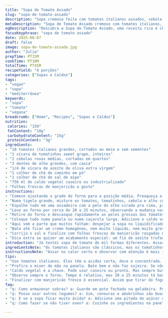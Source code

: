 ```yaml
---
title: "Sopa de Tomate Assado"
slug: "sopa-de-tomate-assado"
description: "Sopa cremosa feita com tomates italianos assados, cebola roxa e alho, com toque de manjericão fresco e caldo de legumes. Uma versão prática, sem lactose, ovos e glúten, com substituição do caldo de frango por caldo vegetal e uso de tomatinhos sweet grape para um sabor mais adocicado. Recebe uma leve pitada de cominho para dar um toque levemente terroso. Ideal para dias frescos, feita no forno com tempo ajustado para evitar queimar e garantir um assado uniforme."
metaDescription: "Sopa de Tomate Assado cremoso com tomates italianos, manjericão fresco e um toque de cominho. Prato saudável que aquece o coração."
ogDescription: "Descubra a Sopa de Tomate Assado, uma receita rica e cheia de sabor, perfeita para dias frios. Sabor concentrado e textura incrível."
focusKeyphrase: "sopa de tomate assado"
date: 2025-08-07
draft: false
image: sopa-de-tomate-assado.jpg
author: "Julia"
prepTime: PT15M
cookTime: PT30M
totalTime: PT45M
recipeYield: "4 porções"
categories: ["Sopas e Caldos"]
tags:
- "vegan"
- "sopa"
- "mediterrânea"
keywords:
- "sopa"
- "tomate"
- "vegana"
breadcrumb: ["Home", "Recipes", "Sopas e Caldos"]
nutrition: 
 calories: "150"
 fatContent: "10g"
 carbohydrateContent: "15g"
 proteinContent: "3g"
ingredients:
- "10 tomates italianos grandes, cortados ao meio e sem sementes"
- "1 xícara de tomatinhos sweet grape, inteiros"
- "2 cebolas roxas médias, cortadas em quartos"
- "3 dentes de alho grandes, com casca"
- "1/4 de xícara de azeite de oliva extra virgem"
- "1 colher de chá de cominho em pó"
- "1 colher de chá de sal de aipo"
- "750 ml de caldo vegetal caseiro ou industrializado"
- "Folhas frescas de manjericão a gosto"
instructions:
- "Comece ajustando a grade do forno para a posição média. Preaqueça a 220 graus, modo grill desligado para não queimar de vez os legumes, priorize calor constante e uniforme. O segredo está em dourar, não carbonizar."
- "Numa tigela grande, misture os tomates, tomatinhos, cebola e alho com azeite, sal de aipo e cominho. Use as mãos pra garantir que tudo fique bem coberto;"
- "Espalhe tudo em uma assadeira com a pele do alho virada pra cima, pra que não queime. Espaço tem que ter entre os pedaços. Isso evita vapor demais, que empapa ao invés de assar;"
- "Leve ao forno por cerca de 20 a 25 minutos, observando a mudança nas bordas – é quando eles ficam com aspecto enrugado e dourado, o sinal de sabor concentrado e caramelização acontecendo. Evite que a cebola queime, se necessário vire os quartos na metade do tempo.;"
- "Retire do forno e descasque rapidamente as peles grossas dos tomates e o alho, que vai estar macio e quase cremoso, ótimo pra dar corpo e textura natural;"
- "Coloque tudo numa panela ou numa caçarola larga. Adicione o caldo vegetal aquecido. Deixe ferver em fogo médio-baixo, aquele borbulhar suave, por uns 10 a 15 minutos para apurar os sabores e amolecer ainda mais os vegetais;"
- "Aqui vem a parte que muitos falham: despejar a sopa no liquidificador enquanto quente pode dar problema com vapor. Prefiro usar mixer de mão direto na panela pra evitar bagunça e também controlar a textura final;"
- "Bata até ficar um creme homogêneo, nem muito líquido, nem muito grosso — textura de sopa rústica, leve grumos são ok; ajuste a consistência com mais caldo se achar necessário;"
- "Corrija o sal e finalize com folhas frescas de manjericão rasgadas na hora. Aquele aroma fresco, que parece suspender o tempo e trazer o sabor lá pro quintal da casa."
- "Dica extra se quiser um acabamento especial: um fio de azeite trufado na hora de servir, para um toque luxuoso e inesperado."
introduction: "Já testei sopa de tomate de mil formas diferentes. Assar dá aquele gosto quase defumado, só que sem ficar pesado. A crosta doce e a leve textura defumada do tomate tórrido. A cebola roxa traz leve doçura e o alho assado não tem energia agressiva – vira quase um creme. Troquei caldo de galinha por vegetal pra que fique pra todo mundo e, admito, mais leve. Um toque de cominho veio do México, que descobri combinar surpreendentemente bem com tomate. Manjericão fresco pra arrematar aquele frescor, aquele aroma que faz a gente querer repetir na boa. Sem pressa, observando o forno, o barulho do assar, já dá um caldo."
ingredientsNote: "Os tomates italianos são clássicos, mas os tomatinhos sweet grape contribuem com doçura e coloração viva. Cebola roxa oscila entre sabor doce e pungente, adapta fácil ao forno. O alho assado não tem aquele calor forte que todo mundo foge, vira um acompanhamento cremoso. O sal de aipo, às vezes difícil de achar, pode ser substituído por sal comum com um toque de aipo em pó pra manter o perfil. Trocar caldo de frango por vegetal garante que a receita fique vegetariana e leve, sem perder profundidade. O cominho? Não é essencial, mas traz diversidade e complimenta a acidez do tomate. O azeite de oliva é o fio condutor da textura e aroma, não economize."
instructionsNote: "Assar no calor certo e observar com atenção é mais importante que o relógio. Tomates e cebolas não devem queimar, só caramelizar, pois o amargor destrói a sopa na hora. Retirar a pele dos tomates evita texturas desagradáveis, e o calor do forno deixa o alho pronto para incorporara na textura e sabor, quase um purê sem esforço. Improviso: se não tiver forno com grill, cozinhe tudo em panela quente para caramelizar antes de ferver com caldo. Usar mixer direto na panela ajuda a sentir melhor o ponto de textura e ajustar com caldo, além de simplificar a lavagem por não transferir duas vezes. Experimente acertar o sal e cominho no final; o sabor muda após bater. Para um toque de requinte, azeite trufado ou creme de leite vegetal na hora de servir transformam o prato. Sempre use folhas frescas, o seco perde muito aroma."
tips:
- "Use tomates italianos. Eles têm a acidez certa, doce e concentrada. Tomatinhos sweet grape adicionam um toque especial. Não esqueça de espalhar no tabuleiro; assim, os vegetais vão assar bem e não empapar. O alho, com a casca, vai amolecer."
- "Prefira o mixer de mão na panela. Bate bem e não faz sujeira. Se não tiver, use o liquidificador; mas cuidado com vapor, pode voar tudo. Aqui a textura ideal é rústica, grumos são bem-vindos. Adicione mais caldo até sentir o gosto certo."
- "Caldo vegetal é a chave. Pode usar caseiro ou pronto. Mas sempre busca qualidade. O sal de aipo pode ser trocado por sal comum; se tiver aipo em pó, melhor. O cominho é opcional. Mas traz um sabor que combina bem com tomate."
- "Observe sempre o forno. Tempo é relativo, mas 20 a 25 minutos tá bom pra assar. Quando as bordas dos tomates começarem a enrugar é sinal de que estão prontos. Nunca deixe queimar, só caramelizar. A cebola roxa traz uma doçura que complementa."
- "Finalizar com manjericão fresco é essencial. Assim que tirar do fogo, rasgue as folhas e coloque. Isso traz um aroma incrível. Se quiser um toque a mais, um fio de azeite trufado na hora de servir transforma. Pode também usar creme vegetal."
faq:
- "q: Como armazenar sobras? a: Guarde em pote fechado na geladeira. Por até 3 dias funciona. Se congelar, pode durar semanas. Mas, atenção, a textura muda. Descongele lentamente. A sopa pode separar um pouco, basta misturar."
- "q: Posso usar outros legumes? a: Sim, cenouras e abobrinhas são boas opções. Mas, muda um pouco o sabor. Evite legumes que soltam muito líquido. Eles vão deixar a sopa aguada. Cozinhe por menos tempo se adicionar mais legumes."
- "q: E se a sopa ficar muito ácida? a: Adicione uma pitada de açúcar ou um pouco de cenoura. Isso ajuda a equilibrar. O fogo pode ter mudado a acidez dos tomates. Teste antes de falar. Sopa de tomate é bem sensível ao sabor. Ajusta durante o preparo."
- "q: Como fazer se não tiver oven? a: Cozinhe os ingredientes na panela. Comece com os tomates e cebolas, deixo dourar antes de adicionar o caldo. A textura pode mudar, mas o sabor continua. O importante é que todos os ingredientes fiquem bem incorporados."

---
```

